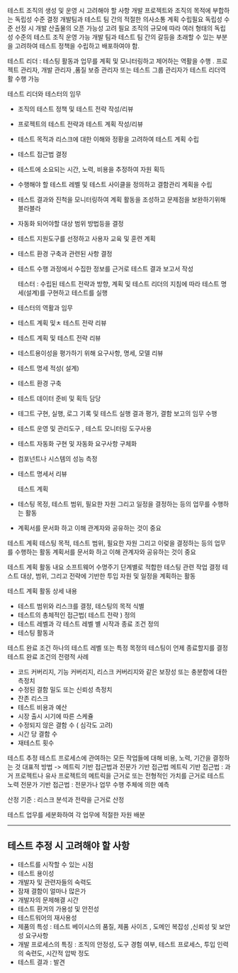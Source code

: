 테스트 조직의 생성 및 운영 시 고려해야 할 사항 
개발 프로젝트와 조직의 목적에 부합하는 독립성 수준 결정 
개발팀과 테스트 팀 간의 적절한 의사소통 계획 수립필요 
독립성 수준 선정 시  개발 산출물의 오픈 가능성 고려 필요 
조직의 규모에 따라 여러 형태의 독립성 수준의 테스트 조직 운영 가능 
개발 팀과 테스트 팀 간의 갈등을 초래할 수 있는 부분을 고려하여 테스트 정책을 수립하고 배포하여야 함. 

테스트 리더 : 테스팅 활동과 업무를 계획 및 모니터링하고 제어하는 역활을 수행 . 프로젝트 관리자, 개발 관리자 ,품질 보증 관리자 또는 테스트 그룹 관리자가 테스트 리더역활 수행 가능 

테스트 리더와 테스터의 임무 
- 조직의 테스트 정책 및 테스트 전략 작성/리뷰 
- 프로젝트의 테스트 전략과 테스트 계획 작성/리뷰 
- 테스트 목적과 리스크에 대한 이해와 정황을 고려하여 테스트 계획 수립 
- 테스트 접근법 결정 
- 테스트에 소요되는 시간, 노력, 비용을 추정하여 자원 획득
- 수행해야 할 테스트 레벨 및 테스트 사이클을 정의하고 결함관리 계획을 수립
- 테스트 결과와 진척을 모니터링하여 계획 활동을 조성하고 문제점을 보완하기위해  블라블라 
- 자동화 되어야할 대상 범위 방법등을 결정 
- 테스트 지원도구를 선정하고 사용자 교육 및 훈련 계획 
- 테스트 환경 구축과 관련된 사항 결정 
- 테스트 수행 과정에서 수집한 정보를 근거로 테스트 결과 보고서 작성 
  
  테스터 : 수립된 테스트 전략과 방향, 계획 및 테스트 리더의 지침에 따라 테스트 명세(설계)를 구현하고 테스트를 실행 
- 테스터의 역활과 임무 
- 테스트 계획 및ㅊ 테스트 전략 리뷰 
- 테스트 계획 및 테스트 전략 리뷰 
- 테스트용이성을 평가하기 위해 요구사항, 명세, 모델 리뷰 
- 테스트 명세 적성( 설계)
- 테스트 환경 구축 
- 테스트 데이터 준비 및 획득 담당 
- 테그트 구현, 실행, 로그 기록 및 테스트 실행 결과 평가, 결함 보고의 임무 수행 
- 테스트 운영 및 관리도구 , 테스트 모니터링 도구사용 
- 테스트 자동화 구현 및 자동화 요구사항 구체화 
- 컴포넌트나 시스템의 성능 측정 
- 테스트 명세서 리뷰 
  
  
  테스트 계획 
- 테스팅 목정, 테스트 범위, 필요한 자원 그리고 일정을 결정하는 등의 업무를 수행하는 활동 
- 계획서를 문서화 하고 이해 관계자와 공유하는 것이 중요 

테스트 계획 
테스팅 목적, 테스트 범위, 필요한 자원 그리고 이렂을 결정하는 등의 업무를 수행하는 활동 계획서를 문서화 하고 이해 관계자와 공유하는 것이 중요 

테스트 계획 활동 내요 
소프트웨어 수명주기 단계별로 적합한 테스팅 관련 작업 결정 
테스트 대상, 범위, 그리고 전략에 기반한 투입 자원 및 일정을 계획하는 활동

테스트 계획 활동 상세 내용
- 테스트 범위와 리스크를 결정, 테스팅의 목적 식별 
- 테스트의 총체적인 접근법( 테스트 전략 ) 정의 
- 테스트 레벨과 각 테스트 레벨 별 시작과 종료 조건 정의 
- 테스팅 활동과 



테스트 완료 조건 
하나의 테스트 레벨 또는 특정 목정의 테스팅이 언제 종료할지를 결정 
테스트 완료 조건의 전령적 사례 
- 코드 커버리지, 기능 커버리지, 리스크 커버리지와 같은 보장성 또는 충분함에 대한 측정치 
- 수정된 결함 밀도 또는 신뢰성 측정치 
- 잔존 리스크 
- 테스트 비용과 예산 
- 시장 출시 시기에 따른 스케쥴
-  수정되지 않은 결함 수 ( 심각도 고려)
- 시간 당 결함 수 
- 재테스트 횟수 

테스트 추정 
테스트 프로세스에 관여하는 모든 작업들에 대해 비용, 노력, 기간을 결정하는 것 
대표적 방법 -> 메트릭 기반 접근법과 전문가 기반 접근법
메트릭 기반 접근법 : 과거 프로젝트나 유사 프로젝트의 메트릭을 근거로 또는 전형적인 가치를 근거로 테스트 노력 
전문가 기반 접근법 : 전문가나 업무 수행 주체에 의한 예측 

산정 기준 : 리스크 분석과 전략을 근거로 산정 

테스트 업무를 세분화하여 각 업무에 적절한 자원 배분 



---

## 테스트 추정 시 고려해야 할 사항 
- 테스트를 시작할 수 있는 시점 
- 테스트 용이성 
- 개발자 및 관련자들의 숙력도 
- 잠재 결함이 얼마나 많은가 
- 개발자의 문제해결 시간 
- 테스트 환겨의 가용성 및 안전성 
- 테스트워어의 재사용성 
- 제품의 특성 : 테스트 베이시스의 품질, 제품 사이즈 , 도메인 복잡성 ,신뢰성 및 보안성 요구사항 
- 개발 프로세스의 특징 : 조직의 안정성, 도구 경험 여부, 테스트 프로세스, 투입 인력의 숙련도, 시간적 압박 정도 
- 테스트 결과 : 발견



